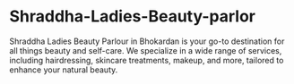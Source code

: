 # Shraddha-Ladies-Beauty-parlor
Shraddha Ladies Beauty Parlour in Bhokardan is your go-to destination for all things beauty and self-care. We specialize in a wide range of services, including hairdressing, skincare treatments, makeup, and more, tailored to enhance your natural beauty.
